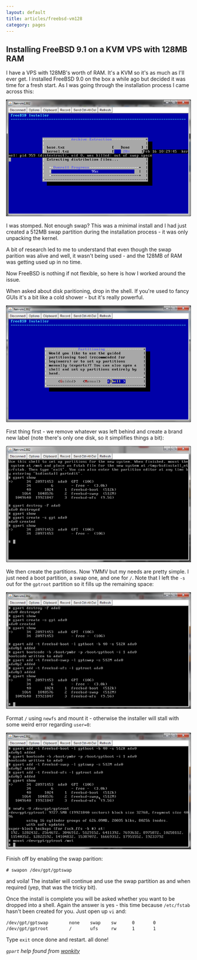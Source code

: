 ```yaml
---
layout: default
title: articles/freebsd-vm128
category: pages
---
```


## Installing FreeBSD 9.1 on a KVM VPS with 128MB RAM ##

I have a VPS with 128MB's worth of RAM. It's a KVM so it's as much as I'll ever get. I installed FreeBSD 9.0 on the box a while ago but decided it was time for a fresh start. As I was going through the installation process I came across this:

![out of swap space](../images/freebsd_vm128/vm128_freebsd9.1_out_of_swap_space.png)

I was stomped. Not enough swap? This was a minimal install and I had just created a 512MB swap partition during the installation process - it was only unpacking the kernel.

A bit of research led to me to understand that even though the swap parition was alive and well, it wasn't being used - and the 128MB of RAM was getting used up in no time.

Now FreeBSD is nothing if not flexible, so here is how I worked around the issue.

When asked about disk paritioning, drop in the shell. If you're used to fancy GUIs it's a bit like a cold shower - but it's really powerful.

![paritioning prompt](../images/freebsd_vm128/vm128_freebsd9.1_2.png)

First thing first - we remove whatever was left behind and create a brand new label (note there's only one disk, so it simplifies things a bit):

![gpart 1](../images/freebsd_vm128/vm128_freebsd9.1_5.png)

We then create the partitions. Now YMMV but my needs are pretty simple. I just need a boot partition, a swap one, and one for `/`. Note that I left the `-s` out for the `gptroot` partition so it fills up the remaining space:

![gpart 2](../images/freebsd_vm128/vm128_freebsd9.1_7.png)

Format `/` using `newfs` and mount it - otherwise the installer will stall with some weird error regarding `user=0`:

![gpart 3](../images/freebsd_vm128/vm128_freebsd9.1_8.png)

Finish off by enabling the swap parition:

    # swapon /dev/gpt/gptswap
    
and voila! The installer will continue and use the swap partition as and when required (yep, that was the tricky bit).

Once the install is complete you will be asked whether you want to be dropped into a shell. Again the answer is yes - this time because `/etc/fstab` hasn't been created for you. Just open up `vi` and:

    /dev/gpt/gptswap        none    swap    sw      0       0
    /dev/gpt/gptroot        /       ufs     rw      1       1

Type `exit` once done and restart. all done!

_`gpart` help found from [wonkity](http://www.wonkity.com/~wblock/docs/html/disksetup.html)_
